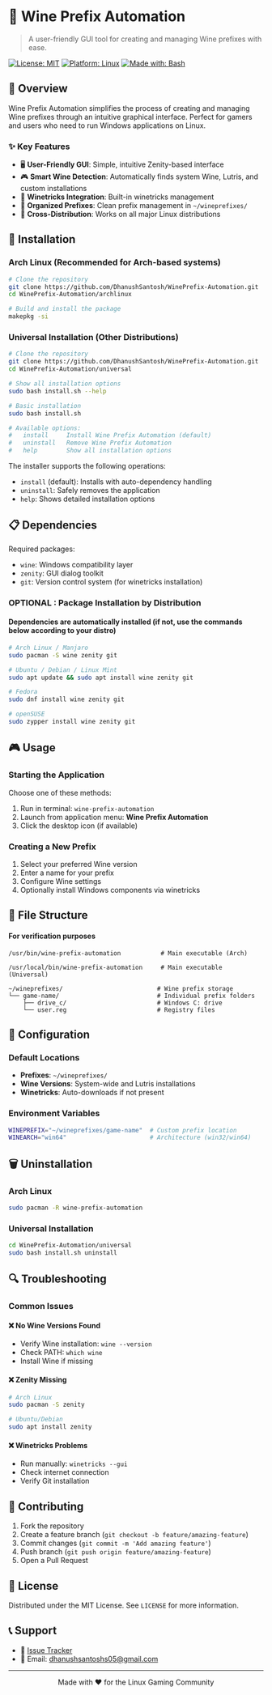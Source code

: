 # 🍷 Wine Prefix Automation

> A user-friendly GUI tool for creating and managing Wine prefixes with ease.

[![License: MIT](https://img.shields.io/badge/License-MIT-yellow.svg)](https://opensource.org/licenses/MIT)
[![Platform: Linux](https://img.shields.io/badge/Platform-Linux-blue.svg)](https://www.linux.org/)
[![Made with: Bash](https://img.shields.io/badge/Made%20with-Bash-green.svg)](https://www.gnu.org/software/bash/)

## 📖 Overview

Wine Prefix Automation simplifies the process of creating and managing Wine prefixes through an intuitive graphical interface. Perfect for gamers and users who need to run Windows applications on Linux.

### ✨ Key Features

- 🖥️ **User-Friendly GUI**: Simple, intuitive Zenity-based interface
- 🎮 **Smart Wine Detection**: Automatically finds system Wine, Lutris, and custom installations
- 🔧 **Winetricks Integration**: Built-in winetricks management
- 📁 **Organized Prefixes**: Clean prefix management in `~/wineprefixes/`
- 🐧 **Cross-Distribution**: Works on all major Linux distributions

## 🚀 Installation

### Arch Linux (Recommended for Arch-based systems)

```bash
# Clone the repository
git clone https://github.com/DhanushSantosh/WinePrefix-Automation.git
cd WinePrefix-Automation/archlinux

# Build and install the package
makepkg -si
```

### Universal Installation (Other Distributions)

```bash
# Clone the repository
git clone https://github.com/DhanushSantosh/WinePrefix-Automation.git
cd WinePrefix-Automation/universal

# Show all installation options
sudo bash install.sh --help

# Basic installation
sudo bash install.sh

# Available options:
#   install     Install Wine Prefix Automation (default)
#   uninstall   Remove Wine Prefix Automation
#   help        Show all installation options
```

The installer supports the following operations:

- `install` (default): Installs with auto-dependency handling
- `uninstall`: Safely removes the application
- `help`: Shows detailed installation options

## 📋 Dependencies

Required packages:

- `wine`: Windows compatibility layer
- `zenity`: GUI dialog toolkit
- `git`: Version control system (for winetricks installation)

### OPTIONAL : Package Installation by Distribution

#### Dependencies are automatically installed (if not, use the commands below according to your distro)

```bash
# Arch Linux / Manjaro
sudo pacman -S wine zenity git

# Ubuntu / Debian / Linux Mint
sudo apt update && sudo apt install wine zenity git

# Fedora
sudo dnf install wine zenity git

# openSUSE
sudo zypper install wine zenity git
```

## 🎮 Usage

### Starting the Application

Choose one of these methods:

1. Run in terminal: `wine-prefix-automation`
2. Launch from application menu: **Wine Prefix Automation**
3. Click the desktop icon (if available)

### Creating a New Prefix

1. Select your preferred Wine version
2. Enter a name for your prefix
3. Configure Wine settings
4. Optionally install Windows components via winetricks

## 📁 File Structure

#### For verification purposes

```
/usr/bin/wine-prefix-automation           # Main executable (Arch)

/usr/local/bin/wine-prefix-automation     # Main executable (Universal)

~/wineprefixes/                          # Wine prefix storage
└── game-name/                           # Individual prefix folders
    ├── drive_c/                         # Windows C: drive
    └── user.reg                         # Registry files
```

## 🔧 Configuration

### Default Locations

- **Prefixes**: `~/wineprefixes/`
- **Wine Versions**: System-wide and Lutris installations
- **Winetricks**: Auto-downloads if not present

### Environment Variables

```bash
WINEPREFIX="~/wineprefixes/game-name"  # Custom prefix location
WINEARCH="win64"                       # Architecture (win32/win64)
```

## 🗑️ Uninstallation

### Arch Linux

```bash
sudo pacman -R wine-prefix-automation
```

### Universal Installation

```bash
cd WinePrefix-Automation/universal
sudo bash install.sh uninstall
```

## 🔍 Troubleshooting

### Common Issues

#### ❌ No Wine Versions Found

- Verify Wine installation: `wine --version`
- Check PATH: `which wine`
- Install Wine if missing

#### ❌ Zenity Missing

```bash
# Arch Linux
sudo pacman -S zenity

# Ubuntu/Debian
sudo apt install zenity
```

#### ❌ Winetricks Problems

- Run manually: `winetricks --gui`
- Check internet connection
- Verify Git installation

## 🤝 Contributing

1. Fork the repository
2. Create a feature branch (`git checkout -b feature/amazing-feature`)
3. Commit changes (`git commit -m 'Add amazing feature'`)
4. Push branch (`git push origin feature/amazing-feature`)
5. Open a Pull Request

## 📄 License

Distributed under the MIT License. See `LICENSE` for more information.

## 📞 Support

- 📑 [Issue Tracker](https://github.com/DhanushSantosh/WinePrefix-Automation/issues)
- 📧 Email: dhanushsantoshs05@gmail.com

---

<p align="center">
Made with ❤️ for the Linux Gaming Community
</p>
